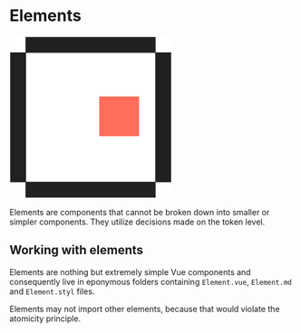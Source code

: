 # Elements

![representation](../assets/icons/ds_nomenclature/element.svg)

Elements are components that cannot be broken down into smaller or simpler 
components. They utilize decisions made on the token level.

## Working with elements

Elements are nothing but extremely simple Vue components and consequently live 
in eponymous folders containing `Element.vue`, `Element.md` and `Element.styl` 
files.

Elements may not import other elements, because that would violate the atomicity
principle.
